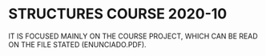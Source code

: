 # STRUCTURES COURSE 2020-10 #
IT IS FOCUSED MAINLY ON THE COURSE PROJECT, WHICH CAN BE READ ON THE FILE STATED (ENUNCIADO.PDF).
